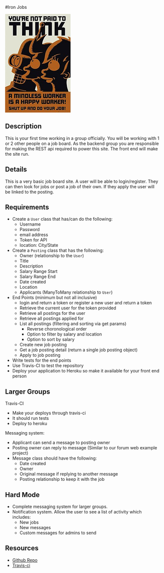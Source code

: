 #Iron Jobs

![futurama](futurama.jpg)

## Description
This is your first time working in a group officially.  You will be working with 1 or 2 other people on a job board.  As the backend group you are responsible for making the REST api required to power this site.  The front end will make the site run.

## Details
This is a very basic job board site.  A user will be able to login/register.  They can then look for jobs or post a job of their own.  If they apply the user will be linked to the posting.

## Requirements
* Create a `User` class that has/can do the following:
	* Username
	* Password
	* email address
	* Token for API
	* location: City/State
* Create a `Posting` class that has the following:
	* Owner (relationship to the `User`)
	* Title
	* Description
	* Salary Range Start
	* Salary Range End
	* Date created
	* Location
	* Applicants (ManyToMany relationship to `User`)
* End Points (minimum but not all inclusive)
	* login and return a token or register a new user and return a token
	* Retrieve the current user for the token provided
	* Retrieve all postings for the user
	* Retrieve all postings applied for
	* List all postings (filtering and sorting via get params)
		* Reverse choronological order
		* Option to filter by salary and location
		* Option to sort by salary
	* Create new job posting
	* Get a job posting detail (return a single job posting object)
	* Apply to job posting
* Write tests for the end points
* Use Travis-CI to test the repository
* Deploy your application to Heroku so make it available for your front end person

## Larger Groups
Travis-CI
* Make your deploys through travis-ci 
* It should run tests
* Deploy to heroku

Messaging system:
* Applicant can send a message to posting owner
* Posting owner can reply to message (Similar to our forum web example project)
* Message class should have the following:
	* Date created
	* Owner
	* Original message if replying to another message
	* Posting relationship to keep it with the job

## Hard Mode
* Complete messaging system for larger groups.
* Notification system.  Allow the user to see a list of activity which includes:
	* New jobs
	* New messages
	* Custom messages for admins to send

## Resources
* [Github Repo](https://github.com/tiy-lv-java-2016-06/iron-jobs)
* [Travis-ci](https://travis-ci.org/)
